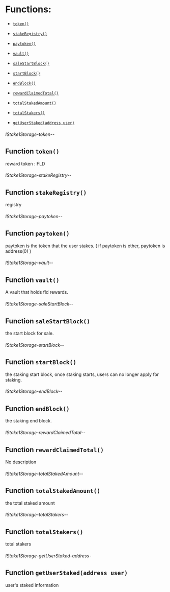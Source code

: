# Functions:

- [`token()`](#IStake1Storage-token--)

- [`stakeRegistry()`](#IStake1Storage-stakeRegistry--)

- [`paytoken()`](#IStake1Storage-paytoken--)

- [`vault()`](#IStake1Storage-vault--)

- [`saleStartBlock()`](#IStake1Storage-saleStartBlock--)

- [`startBlock()`](#IStake1Storage-startBlock--)

- [`endBlock()`](#IStake1Storage-endBlock--)

- [`rewardClaimedTotal()`](#IStake1Storage-rewardClaimedTotal--)

- [`totalStakedAmount()`](#IStake1Storage-totalStakedAmount--)

- [`totalStakers()`](#IStake1Storage-totalStakers--)

- [`getUserStaked(address user)`](#IStake1Storage-getUserStaked-address-)

###### IStake1Storage-token--

## Function `token()`

reward token : FLD

###### IStake1Storage-stakeRegistry--

## Function `stakeRegistry()`

registry

###### IStake1Storage-paytoken--

## Function `paytoken()`

paytoken is the token that the user stakes. ( if paytoken is ether, paytoken is address(0) )

###### IStake1Storage-vault--

## Function `vault()`

A vault that holds fld rewards.

###### IStake1Storage-saleStartBlock--

## Function `saleStartBlock()`

the start block for sale.

###### IStake1Storage-startBlock--

## Function `startBlock()`

the staking start block, once staking starts, users can no longer apply for staking.

###### IStake1Storage-endBlock--

## Function `endBlock()`

the staking end block.

###### IStake1Storage-rewardClaimedTotal--

## Function `rewardClaimedTotal()`

No description

###### IStake1Storage-totalStakedAmount--

## Function `totalStakedAmount()`

the total staked amount

###### IStake1Storage-totalStakers--

## Function `totalStakers()`

total stakers

###### IStake1Storage-getUserStaked-address-

## Function `getUserStaked(address user)`

user's staked information
